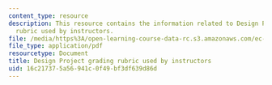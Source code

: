 ```yaml
---
content_type: resource
description: This resource contains the information related to Design Project grading
  rubric used by instructors.
file: /media/https%3A/open-learning-course-data-rc.s3.amazonaws.com/ec-711-d-lab-energy-spring-2011/16c217375a56941c0f49bf3df639d86d_MITEC_711S11_proj_rubric.pdf
file_type: application/pdf
resourcetype: Document
title: Design Project grading rubric used by instructors
uid: 16c21737-5a56-941c-0f49-bf3df639d86d
---
```

